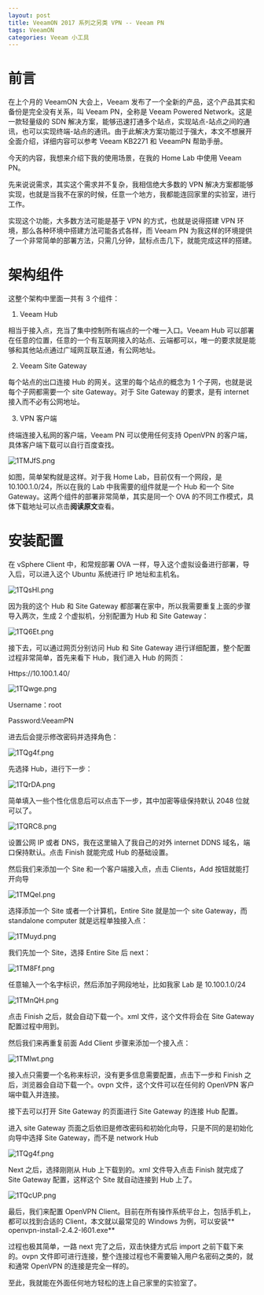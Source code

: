 ```yaml
---
layout: post
title: VeeamON 2017 系列之另类 VPN -- Veeam PN
tags: VeeamON
categories: Veeam 小工具
---
```


# 前言

在上个月的 VeeamON 大会上，Veeam 发布了一个全新的产品，这个产品其实和备份是完全没有关系，叫 Veeam PN，全称是 Veeam Powered Network。这是一款轻量级的 SDN 解决方案，能够迅速打通多个站点，实现站点-站点之间的通讯，也可以实现终端-站点的通讯。由于此解决方案功能过于强大，本文不想展开全面介绍，详细内容可以参考 Veeam KB2271 和 VeeamPN 帮助手册。

今天的内容，我想来介绍下我的使用场景，在我的 Home Lab 中使用 Veeam PN。

先来说说需求，其实这个需求并不复杂，我相信绝大多数的 VPN 解决方案都能够实现，也就是当我不在家的时候，任意一个地方，我都能连回家里的实验室，进行工作。

实现这个功能，大多数方法可能是基于 VPN 的方式，也就是说得搭建 VPN 环境，那么各种环境中搭建方法可能各式各样，而 Veeam PN 为我这样的环境提供了一个非常简单的部署方法，只需几分钟，鼠标点击几下，就能完成这样的搭建。

# 架构组件

这整个架构中里面一共有 3 个组件：

1. Veeam Hub

相当于接入点，充当了集中控制所有端点的一个唯一入口。Veeam Hub 可以部署在任意的位置，任意的一个有互联网接入的站点、云端都可以，唯一的要求就是能够和其他站点通过广域网互联互通，有公网地址。

2. Veeam Site Gateway

每个站点的出口连接 Hub 的网关。这里的每个站点的概念为 1 个子网，也就是说每个子网都需要一个 site Gateway。对于 Site Gateway 的要求，是有 internet 接入而不必有公网地址。

3. VPN 客户端

终端连接入私网的客户端，Veeam PN 可以使用任何支持 OpenVPN 的客户端，具体客户端下载可以自行百度查找。

![1TMJfS.png](https://s2.ax1x.com/2020/02/11/1TMJfS.png)

如图，简单架构就是这样。对于我 Home Lab，目前仅有一个网段，是 10.100.1.0/24，所以在我的 Lab 中我需要的组件就是一个 Hub 和一个 Site Gateway。这两个组件的部署非常简单，其实是同一个 OVA 的不同工作模式，具体下载地址可以点击**阅读原文**查看。

# 安装配置

在 vSphere Client 中，和常规部署 OVA 一样，导入这个虚拟设备进行部署，导入后，可以进入这个 Ubuntu 系统进行 IP 地址和主机名。

![1TQsHI.png](https://s2.ax1x.com/2020/02/11/1TQsHI.png)

因为我的这个 Hub 和 Site Gateway 都部署在家中，所以我需要重复上面的步骤导入两次，生成 2 个虚拟机，分别配置为 Hub 和 Site Gateway：

![1TQ6Et.png](https://s2.ax1x.com/2020/02/11/1TQ6Et.png)

接下去，可以通过网页分别访问 Hub 和 Site Gateway 进行详细配置，整个配置过程非常简单，首先来看下 Hub，我们进入 Hub 的网页：

Https://10.100.1.40/

![1TQwge.png](https://s2.ax1x.com/2020/02/11/1TQwge.png)

Username：root

Password:VeeamPN

进去后会提示修改密码并选择角色：

![1TQg4f.png](https://s2.ax1x.com/2020/02/11/1TQg4f.png)

先选择 Hub，进行下一步：

![1TQrDA.png](https://s2.ax1x.com/2020/02/11/1TQrDA.png)

简单填入一些个性化信息后可以点击下一步，其中加密等级保持默认 2048 位就可以了。

![1TQRC8.png](https://s2.ax1x.com/2020/02/11/1TQRC8.png)

设置公网 IP 或者 DNS，我在这里输入了我自己的对外 internet DDNS 域名，端口保持默认。点击 Finish 就能完成 Hub 的基础设置。

然后我们来添加一个 Site 和一个客户端接入点，点击 Clients，Add 按钮就能打开向导

![1TMQeI.png](https://s2.ax1x.com/2020/02/11/1TMQeI.png)

选择添加一个 Site 或者一个计算机，Entire Site 就是加一个 site Gateway，而 standalone computer 就是远程单独接入点：

![1TMuyd.png](https://s2.ax1x.com/2020/02/11/1TMuyd.png)

我们先加一个 Site，选择 Entire Site 后 next：

![1TM8Ff.png](https://s2.ax1x.com/2020/02/11/1TM8Ff.png)

任意输入一个名字标识，然后添加子网段地址，比如我家 Lab 是 10.100.1.0/24

![1TMnQH.png](https://s2.ax1x.com/2020/02/11/1TMnQH.png)

点击 Finish 之后，就会自动下载一个。xml 文件，这个文件将会在 Site Gateway 配置过程中用到。

然后我们来再重复前面 Add Client 步骤来添加一个接入点：

![1TMlwt.png](https://s2.ax1x.com/2020/02/11/1TMlwt.png)

接入点只需要一个名称来标识，没有更多信息需要配置，点击下一步和 Finish 之后，浏览器会自动下载一个。ovpn 文件，这个文件可以在任何的 OpenVPN 客户端中载入并连接。

接下去可以打开 Site Gateway 的页面进行 Site Gateway 的连接 Hub 配置。

进入 site Gateway 页面之后依旧是修改密码和初始化向导，只是不同的是初始化向导中选择 Site Gateway，而不是 network Hub

![1TQg4f.png](https://s2.ax1x.com/2020/02/11/1TQg4f.png)

Next 之后，选择刚刚从 Hub 上下载到的。xml 文件导入点击 Finish 就完成了 Site Gateway 配置，这样这个 Site 就自动连接到 Hub 上了。

![1TQcUP.png](https://s2.ax1x.com/2020/02/11/1TQcUP.png)

最后，我们来配置 OpenVPN Client。目前在所有操作系统平台上，包括手机上，都可以找到合适的 Client，本文就以最常见的 Windows 为例，可以安装** openvpn-install-2.4.2-I601.exe**

过程也极其简单，一路 next 完了之后，双击快捷方式后 import 之前下载下来的。ovpn 文件即可进行连接，整个连接过程也不需要输入用户名密码之类的，就和通常 OpenVPN 的连接是完全一样的。

至此，我就能在外面任何地方轻松的连上自己家里的实验室了。